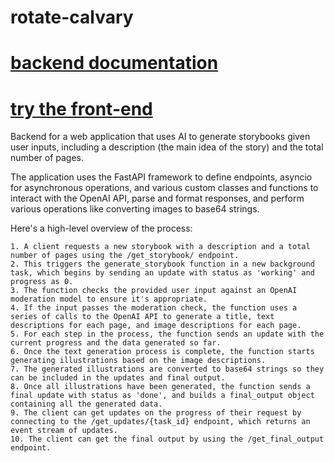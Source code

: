 # rotate-calvary
# [backend documentation](https://rotate-calvary.fly.dev/docs)
# [try the front-end](https://storybook-generator.vercel.app/)

Backend for a web application that uses AI to generate storybooks given user inputs, including a description (the main idea of the story) and the total number of pages.

The application uses the FastAPI framework to define endpoints, asyncio for asynchronous operations, and various custom classes and functions to interact with the OpenAI API, parse and format responses, and perform various operations like converting images to base64 strings.

Here's a high-level overview of the process:

    1. A client requests a new storybook with a description and a total number of pages using the /get_storybook/ endpoint.
    2. This triggers the generate_storybook function in a new background task, which begins by sending an update with status as 'working' and progress as 0.
    3. The function checks the provided user input against an OpenAI moderation model to ensure it's appropriate.
    4. If the input passes the moderation check, the function uses a series of calls to the OpenAI API to generate a title, text descriptions for each page, and image descriptions for each page.
    5. For each step in the process, the function sends an update with the current progress and the data generated so far.
    6. Once the text generation process is complete, the function starts generating illustrations based on the image descriptions.
    7. The generated illustrations are converted to base64 strings so they can be included in the updates and final output.
    8. Once all illustrations have been generated, the function sends a final update with status as 'done', and builds a final_output object containing all the generated data.
    9. The client can get updates on the progress of their request by connecting to the /get_updates/{task_id} endpoint, which returns an event stream of updates.
    10. The client can get the final output by using the /get_final_output endpoint.